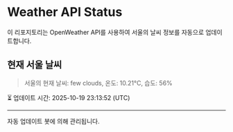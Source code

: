 
# Weather API Status

이 리포지토리는 OpenWeather API를 사용하여 서울의 날씨 정보를 자동으로 업데이트합니다.

## 현재 서울 날씨
> 서울의 현재 날씨: few clouds, 온도: 10.21°C, 습도: 56%

⏳ 업데이트 시간: 2025-10-19 23:13:52 (UTC)

---
자동 업데이트 봇에 의해 관리됩니다.
